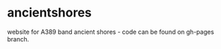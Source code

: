 ancientshores
=============

website for A389 band ancient shores - code can be found on gh-pages branch.
